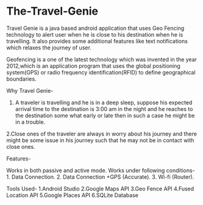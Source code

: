 # The-Travel-Genie
Travel Genie is a java based android application that uses Geo Fencing technology to alert user when he is close to his destination when he is travelling. 
It also provides some additional features like text notifications which relaxes the journey of user.

Geofencing is a one of the latest technology which was invented in the year 2012,which is an application program that uses the global positioning system(GPS) or radio frequency identification(RFID) to define geographical boundaries.


Why Travel Genie-
  1. A traveler is travelling and he is in a deep sleep, suppose his expected arrival time to the destination is 3:00 am in the night and he reaches to the destination some what early or late then in such a case he might be in a trouble.

  2.Close ones of the traveler are always  in worry about his journey and there might be some issue in his journey such that he  may not be in contact with close ones.


Features-

Works in both passive and active mode.
Works under following conditions-
					1. Data Connection. 
					2. Data Connection +GPS (Accurate).
					3. Wi-fi (Router).

Tools Used-
  1.Android Studio
  2.Google Maps API
  3.Geo Fence API
  4.Fused Location API
  5.Google Places API
  6.SQLite Database 
